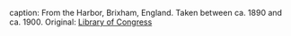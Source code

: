caption: From the Harbor, Brixham, England. Taken between ca. 1890 and ca. 1900. Original: [Library of Congress](http://www.loc.gov/pictures/item/2002696425/)
